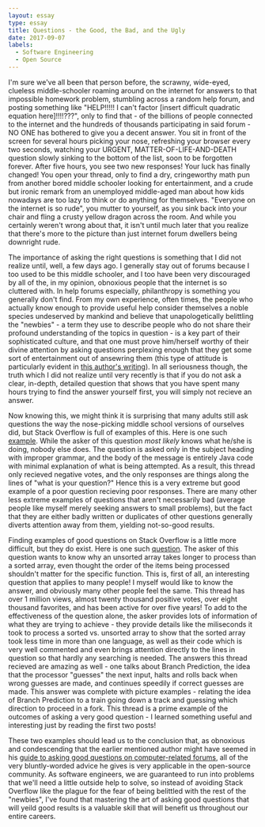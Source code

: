 ```yaml
---
layout: essay
type: essay
title: Questions - the Good, the Bad, and the Ugly
date: 2017-09-07
labels:
  - Software Engineering
  - Open Source
---
```


I'm sure we've all been that person before, the scrawny, wide-eyed, clueless middle-schooler roaming around on the internet for answers to that impossible homework problem, stumbling across a random help forum, and posting something like "HELP!!!!! I can't factor [insert difficult quadratic equation here]!!!!???", only to find that - of the billions of people connected to the internet and the hundreds of thousands participating in said forum - NO ONE has bothered to give you a decent answer. You sit in front of the screen for several hours picking your nose, refreshing your browser every two seconds, watching your URGENT, MATTER-OF-LIFE-AND-DEATH question slowly sinking to the bottom of the list, soon to be forgotten forever. After five hours, you see two new responses! Your luck has finally changed! You open your thread, only to find a dry, cringeworthy math pun from another bored middle schooler looking for entertainment, and a crude but ironic remark from an unemployed middle-aged man about how kids nowadays are too lazy to think or do anything for themselves. "Everyone on the internet is so rude", you mutter to yourself, as you sink back into your chair and fling a crusty yellow dragon across the room. And while you certainly weren't wrong about that, it isn't until much later that you realize that there's more to the picture than just internet forum dwellers being downright rude.

The importance of asking the right questions is something that I did not realize until, well, a few days ago. I generally stay out of forums because I too used to be this middle schooler, and I too have been very discouraged by all of the, in my opinion, obnoxious people that the internet is so cluttered with. In help forums especially, philanthropy is something you generally don't find. From my own experience, often times, the people who actually know enough to provide useful help consider themselves a noble species undeserved by mankind and believe that unapologetically belittling the "newbies" - a term they use to describe people who do not share their profound understanding of the topics in question - is a key part of their sophisticated culture, and that one must prove him/herself worthy of their divine attention by asking questions perplexing enough that they get some sort of entertainment out of ansewring them (this type of attitude is particularly evident in [this author's writing](http://www.catb.org/esr/faqs/smart-questions.html)). In all seriousness though, the truth which I did not realize until very recently is that if you do not ask a clear, in-depth, detailed question that shows that you have spent many hours trying to find the answer yourself first, you will simply not recieve an answer.

Now knowing this, we might think it is surprising that many adults still ask questions the way the nose-picking middle school versions of ourselves did, but Stack Overflow is full of examples of this. Here is one such [example](https://stackoverflow.com/questions/46089080/how-to-write-class-call-date-and-method-for-this-program-using-constants-to-get). While the asker of this question *most likely* knows what he/she is doing, nobody else does. The question is asked only in the subject heading with improper grammar, and the body of the message is entirely Java code with minimal explanation of what is being attempted. As a result, this thread only recieved negative votes, and the only responses are things along the lines of "what is your question?" Hence this is a very extreme but good example of a poor question recieving poor responses. There are many other less extreme examples of questions that aren't necessarily bad (average people like myself merely seeking answers to small problems), but the fact that they are either badly written or duplicates of other questions generally diverts attention away from them, yielding not-so-good results.

Finding examples of good questions on Stack Overflow is a little more difficult, but they do exist. Here is one such [question](https://stackoverflow.com/questions/11227809/why-is-it-faster-to-process-a-sorted-array-than-an-unsorted-array). The asker of this question wants to know why an unsorted array takes longer to process than a sorted array, even thought the order of the items being processed shouldn't matter for the specific function. This is, first of all, an interesting question that applies to many people! I myself would like to know the answer, and obviously many other people feel the same. This thread has over 1 million views, almost twenty thousand positive votes, over eight thousand favorites, and has been active for over five years! To add to the effectiveness of the question alone, the asker provides lots of information of what they are trying to achieve - they provide details like the miliseconds it took to process a sorted vs. unsorted array to show that the sorted array took less time in more than one language, as well as their code which is very well commented and even brings attention directly to the lines in question so that hardly any searching is needed. The answers this thread recieved are amazing as well - one talks about Branch Prediction, the idea that the processor "guesses" the next input, halts and rolls back when wrong guesses are made, and continues speedily if correct guesses are made. This answer was complete with picture examples - relating the idea of Branch Prediction to a train going down a track and guessing which direction to proceed in a fork. This thread is a prime example of the outcomes of asking a very good question - I learned something useful and interesting just by reading the first two posts!

These two examples should lead us to the conclusion that, as obnoxious and condescending that the earlier mentioned author might have seemed in his [guide to asking good questions on computer-related forums](http://www.catb.org/esr/faqs/smart-questions.html), all of the very bluntly-worded advice he gives is very applicable in the open-source community. As software engineers, we are guaranteed to run into problems that we'll need a little outside help to solve, so instead of avoiding Stack Overflow like the plague for the fear of being belittled with the rest of the "newbies", I've found that mastering the art of asking good questions that will yeild good results is a valuable skill that will benefit us throughout our entire careers.

